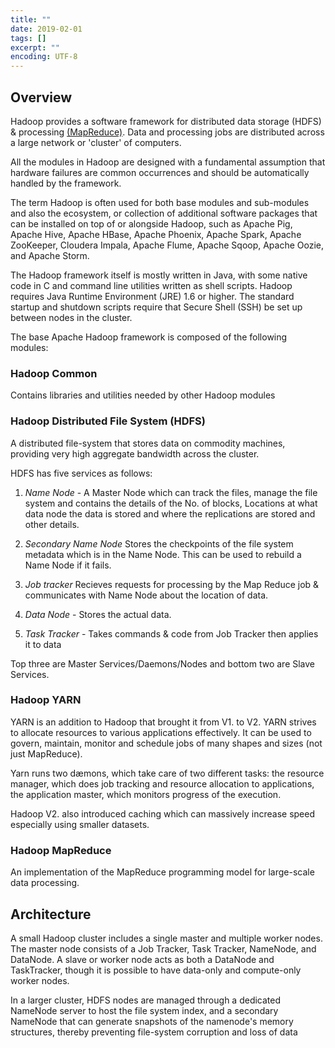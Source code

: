 ```yaml
---
title: ""
date: 2019-02-01
tags: []
excerpt: ""
encoding: UTF-8
---
```


## Overview

Hadoop provides a software framework for distributed data storage (HDFS) & processing [(MapReduce)](https://en.wikipedia.org/wiki/MapReduce). Data and processing jobs are distributed across a large network or 'cluster' of computers.

All the modules in Hadoop are designed with a fundamental assumption that hardware failures are common occurrences and should be automatically handled by the framework.

The term Hadoop is often used for both base modules and sub-modules and also the ecosystem, or collection of additional software packages that can be installed on top of or alongside Hadoop, such as Apache Pig, Apache Hive, Apache HBase, Apache Phoenix, Apache Spark, Apache ZooKeeper, Cloudera Impala, Apache Flume, Apache Sqoop, Apache Oozie, and Apache Storm.

The Hadoop framework itself is mostly written in Java, with some native code in C and command line utilities written as shell scripts. Hadoop requires Java Runtime Environment (JRE) 1.6 or higher. The standard startup and shutdown scripts require that Secure Shell (SSH) be set up between nodes in the cluster.

The base Apache Hadoop framework is composed of the following modules:

### Hadoop Common

Contains libraries and utilities needed by other Hadoop modules

### Hadoop Distributed File System (HDFS)

A distributed file-system that stores data on commodity machines, providing very high aggregate bandwidth across the cluster.

HDFS has five services as follows:

1. *Name Node* - A Master Node which can track the files, manage the file system and contains the details of the No. of blocks, Locations at what data node the data is stored and where the replications are stored and other details.

2. *Secondary Name Node* Stores the checkpoints of the file system metadata which is in the Name Node. This can be used to rebuild a Name Node if it fails.

3. *Job tracker* Recieves requests for processing by the Map Reduce job & communicates with Name Node about the location of data.

4. *Data Node* - Stores the actual data.

5. *Task Tracker* - Takes commands & code from Job Tracker then applies it to data

Top three are Master Services/Daemons/Nodes and bottom two are Slave Services. 

### Hadoop YARN

YARN is an addition to Hadoop that brought it from V1. to V2. YARN strives to allocate resources to various applications effectively. It can be used to govern, maintain, monitor and schedule jobs of many shapes and sizes (not just MapReduce).

Yarn runs two dæmons, which take care of two different tasks: the resource manager, which does job tracking and resource allocation to applications, the application master, which monitors progress of the execution.

Hadoop V2. also introduced caching which can massively increase speed especially using smaller datasets.

### Hadoop MapReduce

An implementation of the MapReduce programming model for large-scale data processing.

## Architecture

A small Hadoop cluster includes a single master and multiple worker nodes. The master node consists of a Job Tracker, Task Tracker, NameNode, and DataNode. A slave or worker node acts as both a DataNode and TaskTracker, though it is possible to have data-only and compute-only worker nodes.

In a larger cluster, HDFS nodes are managed through a dedicated NameNode server to host the file system index, and a secondary NameNode that can generate snapshots of the namenode's memory structures, thereby preventing file-system corruption and loss of data
